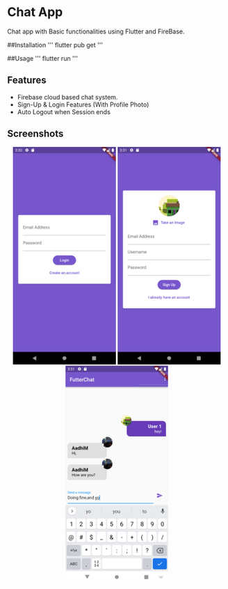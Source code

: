 # Chat App

Chat app with Basic functionalities using Flutter and FireBase.

##Installation
'''
flutter pub get
'''

##Usage
'''
flutter run
'''

## Features

- Firebase cloud based chat system.
- Sign-Up & Login Features (With Profile Photo)
- Auto Logout when Session ends


## Screenshots

<p align="center"><img src="github-Images/login.png" height="500em">  <img src="github-Images/signup.png" height="500em" />  <img src="github-Images/chatroom.png" height="500em" /></p>
